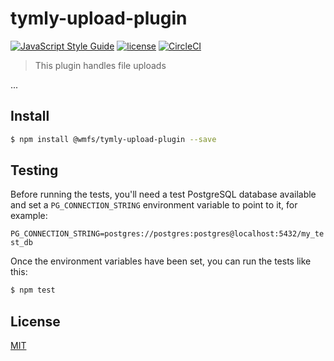 # tymly-upload-plugin
[![JavaScript Style Guide](https://img.shields.io/badge/code_style-standard-brightgreen.svg)](https://standardjs.com) [![license](https://img.shields.io/github/license/mashape/apistatus.svg)](https://github.com/wmfs/tymly/blob/master/plugins/tymly-users-plugin/LICENSE)
[![CircleCI](https://circleci.com/gh/wmfs/tymly-upload-plugin.svg?style=svg)](https://circleci.com/gh/wmfs/tymly-upload-plugin)
> This plugin handles file uploads

...

## <a name="install"></a>Install
```bash
$ npm install @wmfs/tymly-upload-plugin --save
```

## <a name="test"></a>Testing

Before running the tests, you'll need a test PostgreSQL database available and set a `PG_CONNECTION_STRING` environment variable to point to it, for example:

```PG_CONNECTION_STRING=postgres://postgres:postgres@localhost:5432/my_test_db```


Once the environment variables have been set, you can run the tests like this:

```bash
$ npm test
```


## <a name="license"></a>License

[MIT](https://github.com/wmfs/tymly/blob/master/LICENSE)
